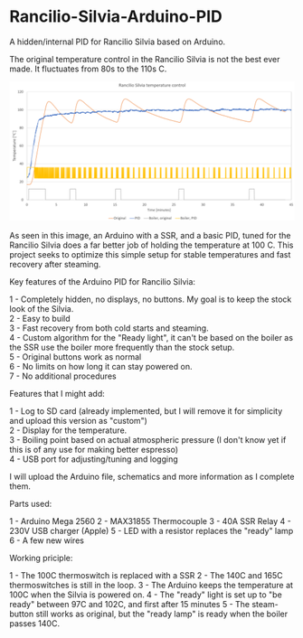 # Rancilio-Silvia-Arduino-PID
A hidden/internal PID for Rancilio Silvia based on Arduino.

The original temperature control in the Rancilio Silvia is not the best ever made. It fluctuates from 80s to the 110s C.

![alt text](https://github.com/hbsagen/Rancilio-Silvia-Arduino-PID/blob/main/Temp.png)

As seen in this image, an Arduino with a SSR, and a basic PID, tuned for the Rancilio Silvia does a far better job of holding the temperature at 100 C. This project seeks to optimize this simple setup for stable temperatures and fast recovery after steaming.

Key features of the Arduino PID for Rancilio Silvia:

1 - Completely hidden, no displays, no buttons. My goal is to keep the stock look of the Silvia.  
2 - Easy to build  
3 - Fast recovery from both cold starts and steaming.  
4 - Custom algorithm for the "Ready light", it can't be based on the boiler as the SSR use the boiler more frequently than the stock setup.  
5 - Original buttons work as normal  
6 - No limits on how long it can stay powered on.  
7 - No additional procedures  

Features that I might add:

1 - Log to SD card (already implemented, but I will remove it for simplicity and upload this version as "custom")  
2 - Display for the temperature.  
3 - Boiling point based on actual atmospheric pressure (I don't know yet if this is of any use for making better espresso)  
4 - USB port for adjusting/tuning and logging

I will upload the Arduino file, schematics and more information as I complete them.

Parts used:

1 - Arduino Mega 2560
2 - MAX31855 Thermocouple
3 - 40A SSR Relay
4 - 230V USB charger (Apple)
5 - LED with a resistor replaces the "ready" lamp
6 - A few new wires

Working priciple:

1 - The 100C thermoswitch is replaced with a SSR
2 - The 140C and 165C thermoswitches is still in the loop.
3 - The Arduino keeps the temperature at 100C when the Silvia is powered on.
4 - The "ready" light is set up to "be ready" between 97C and 102C, and first after 15 minutes
5 - The steam-button still works as original, but the "ready lamp" is ready when the boiler passes 140C.
